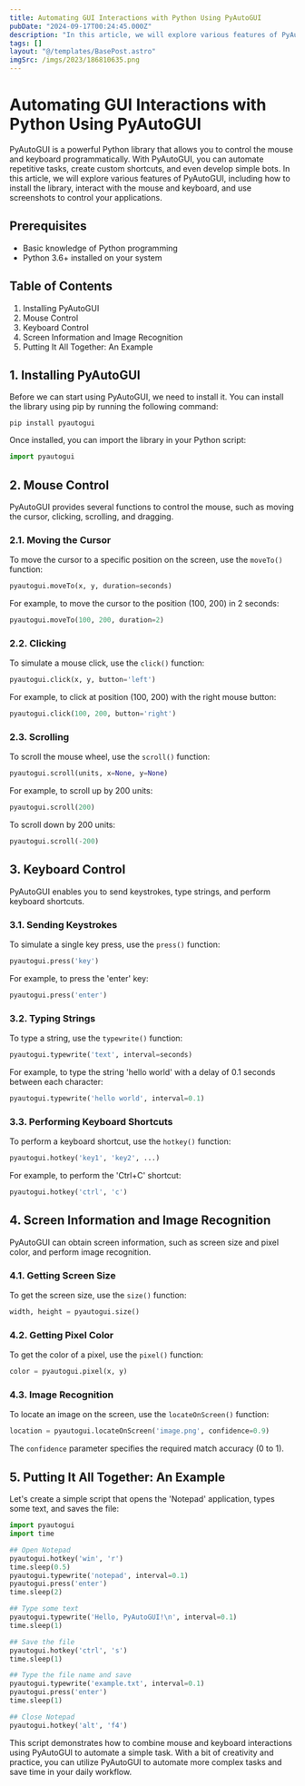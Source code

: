 ```yaml
---
title: Automating GUI Interactions with Python Using PyAutoGUI
pubDate: "2024-09-17T00:24:45.000Z"
description: "In this article, we will explore various features of PyAutoGUI, including how to install the library, interact with the mouse and keyboard, and use screenshots to control your applications"
tags: []
layout: "@/templates/BasePost.astro"
imgSrc: /imgs/2023/186810635.png
---
```

# Automating GUI Interactions with Python Using PyAutoGUI

PyAutoGUI is a powerful Python library that allows you to control the mouse and keyboard programmatically. With PyAutoGUI, you can automate repetitive tasks, create custom shortcuts, and even develop simple bots. In this article, we will explore various features of PyAutoGUI, including how to install the library, interact with the mouse and keyboard, and use screenshots to control your applications.

## Prerequisites

- Basic knowledge of Python programming
- Python 3.6+ installed on your system

## Table of Contents

1. Installing PyAutoGUI
2. Mouse Control
3. Keyboard Control
4. Screen Information and Image Recognition
5. Putting It All Together: An Example

## 1. Installing PyAutoGUI

Before we can start using PyAutoGUI, we need to install it. You can install the library using pip by running the following command:

```
pip install pyautogui
```

Once installed, you can import the library in your Python script:

```python
import pyautogui
```

## 2. Mouse Control

PyAutoGUI provides several functions to control the mouse, such as moving the cursor, clicking, scrolling, and dragging.

### 2.1. Moving the Cursor

To move the cursor to a specific position on the screen, use the `moveTo()` function:

```python
pyautogui.moveTo(x, y, duration=seconds)
```

For example, to move the cursor to the position (100, 200) in 2 seconds:

```python
pyautogui.moveTo(100, 200, duration=2)
```

### 2.2. Clicking

To simulate a mouse click, use the `click()` function:

```python
pyautogui.click(x, y, button='left')
```

For example, to click at position (100, 200) with the right mouse button:

```python
pyautogui.click(100, 200, button='right')
```

### 2.3. Scrolling

To scroll the mouse wheel, use the `scroll()` function:

```python
pyautogui.scroll(units, x=None, y=None)
```

For example, to scroll up by 200 units:

```python
pyautogui.scroll(200)
```

To scroll down by 200 units:

```python
pyautogui.scroll(-200)
```

## 3. Keyboard Control

PyAutoGUI enables you to send keystrokes, type strings, and perform keyboard shortcuts.

### 3.1. Sending Keystrokes

To simulate a single key press, use the `press()` function:

```python
pyautogui.press('key')
```

For example, to press the 'enter' key:

```python
pyautogui.press('enter')
```

### 3.2. Typing Strings

To type a string, use the `typewrite()` function:

```python
pyautogui.typewrite('text', interval=seconds)
```

For example, to type the string 'hello world' with a delay of 0.1 seconds between each character:

```python
pyautogui.typewrite('hello world', interval=0.1)
```

### 3.3. Performing Keyboard Shortcuts

To perform a keyboard shortcut, use the `hotkey()` function:

```python
pyautogui.hotkey('key1', 'key2', ...)
```

For example, to perform the 'Ctrl+C' shortcut:

```python
pyautogui.hotkey('ctrl', 'c')
```

## 4. Screen Information and Image Recognition

PyAutoGUI can obtain screen information, such as screen size and pixel color, and perform image recognition.

### 4.1. Getting Screen Size

To get the screen size, use the `size()` function:

```python
width, height = pyautogui.size()
```

### 4.2. Getting Pixel Color

To get the color of a pixel, use the `pixel()` function:

```python
color = pyautogui.pixel(x, y)
```

### 4.3. Image Recognition

To locate an image on the screen, use the `locateOnScreen()` function:

```python
location = pyautogui.locateOnScreen('image.png', confidence=0.9)
```

The `confidence` parameter specifies the required match accuracy (0 to 1).

## 5. Putting It All Together: An Example

Let's create a simple script that opens the 'Notepad' application, types some text, and saves the file:

```python
import pyautogui
import time

## Open Notepad
pyautogui.hotkey('win', 'r')
time.sleep(0.5)
pyautogui.typewrite('notepad', interval=0.1)
pyautogui.press('enter')
time.sleep(2)

## Type some text
pyautogui.typewrite('Hello, PyAutoGUI!\n', interval=0.1)
time.sleep(1)

## Save the file
pyautogui.hotkey('ctrl', 's')
time.sleep(1)

## Type the file name and save
pyautogui.typewrite('example.txt', interval=0.1)
pyautogui.press('enter')
time.sleep(1)

## Close Notepad
pyautogui.hotkey('alt', 'f4')

```

This script demonstrates how to combine mouse and keyboard interactions using PyAutoGUI to automate a simple task. With a bit of creativity and practice, you can utilize PyAutoGUI to automate more complex tasks and save time in your daily workflow.
